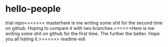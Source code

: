 # hello-people
trial repo<<<<<<< masterhere is me writing some shit for the second time on github. Hoping to compare it with two branches.======Here is me writing some shit on github for the first time. The further the better. Hope you all hating it.>>>>>>> readme-edi